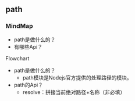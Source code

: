 ## path

### MindMap

- path是做什么的？
- 有哪些Api？



Flowchart

- path是做什么的？
  - path模块是Nodejs官方提供的处理路径的模块。
- path的Api？
  - resolve：拼接当前绝对路径+名称（非必填）